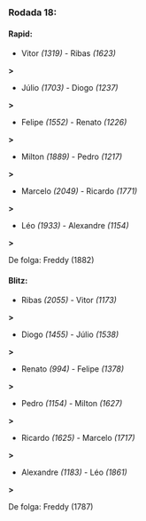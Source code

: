 ### Rodada 18:

#### Rapid:

* Vitor *(1319)*     -     Ribas *(1623)*

 **>** 
* Júlio *(1703)*     -     Diogo *(1237)*

 **>** 
* Felipe *(1552)*     -     Renato *(1226)*

 **>** 
* Milton *(1889)*     -     Pedro *(1217)*

 **>** 
* Marcelo *(2049)*     -     Ricardo *(1771)*

 **>** 
* Léo *(1933)*     -     Alexandre *(1154)*

 **>** 

De folga: Freddy (1882)

#### Blitz:

* Ribas *(2055)*     -     Vitor *(1173)*

 **>** 
* Diogo *(1455)*     -     Júlio *(1538)*

 **>** 
* Renato *(994)*     -     Felipe *(1378)*

 **>** 
* Pedro *(1154)*     -     Milton *(1627)*

 **>** 
* Ricardo *(1625)*     -     Marcelo *(1717)*

 **>** 
* Alexandre *(1183)*     -     Léo *(1861)*

 **>** 

De folga: Freddy (1787)

